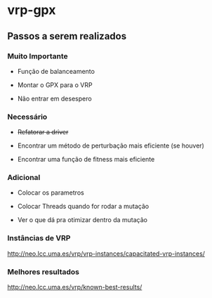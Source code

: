 # vrp-gpx

## Passos a serem realizados

### Muito Importante
- Função de balanceamento

- Montar o GPX para o VRP

- Não entrar em desespero

### Necessário
- ~~Refatorar a driver~~

- Encontrar um método de perturbação mais eficiente (se houver)

- Encontrar uma função de fitness mais eficiente

### Adicional
- Colocar os parametros

- Colocar Threads quando for rodar a mutação

- Ver o que dá pra otimizar dentro da  mutação

### Instâncias de VRP
http://neo.lcc.uma.es/vrp/vrp-instances/capacitated-vrp-instances/
### Melhores resultados
http://neo.lcc.uma.es/vrp/known-best-results/
